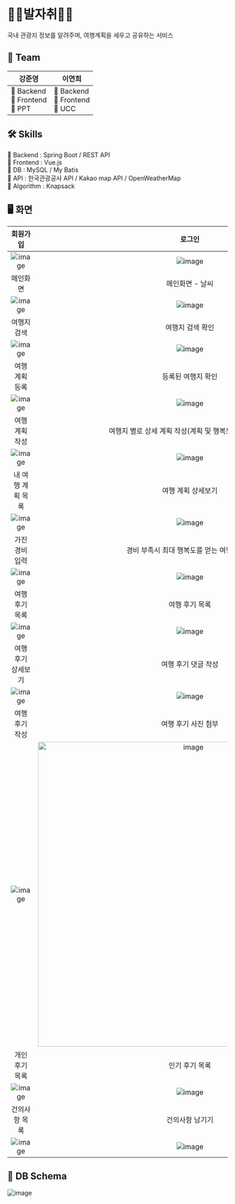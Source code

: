 # 🏃‍♀️발자취🏃‍♂️
국내 관광지 정보를 알려주며, 여행계획을 세우고 공유하는 서비스

## 👫 Team
|강준영|이연희|
|---|---|
| 📌 Backend <br> 📌 Frontend <br> 📌 PPT| 📌 Backend <br> 📌 Frontend <br> 📌 UCC|

## 🛠 Skills
📍 Backend : Spring Boot / REST API <br>
📍 Frontend : Vue.js  <br>
📍 DB : MySQL / My Batis <br>
📍 API : 한국관광공사 API / Kakao map API / OpenWeatherMap  <br>
📍 Algorithm : Knapsack <br>

## 🖥️ 화면
|회원가입|로그인|
|:---:|:---:|
|![image](https://github.com/enjoytrip-footprints/server/assets/71878202/003fbe12-baf3-4fca-a88f-e54c73195bbf)|![image](https://github.com/enjoytrip-footprints/server/assets/71878202/f4bf6148-d224-4807-811e-cd25eb15d812)|
|메인화면|메인화면 - 날씨|
|![image](https://github.com/enjoytrip-footprints/server/assets/71878202/19be4fae-f2e1-4567-89aa-8f88f5540276)|![image](https://github.com/enjoytrip-footprints/server/assets/71878202/a48de66c-c03a-4f28-836a-dccdeb2b6c01)|
|여행지 검색|여행지 검색 확인|
|![image](https://github.com/enjoytrip-footprints/server/assets/71878202/3e7528ae-7bd9-4f09-8667-999fefca38ae)|![image](https://github.com/enjoytrip-footprints/server/assets/71878202/3831e82e-ef24-4739-9409-cd6e60972525)|
|여행 계획 등록|등록된 여행지 확인|
|![image](https://github.com/enjoytrip-footprints/server/assets/71878202/4ca84b92-ea02-4f97-97de-2f53088e0563)|![image](https://github.com/enjoytrip-footprints/server/assets/71878202/f358e512-0dcb-46b5-b580-3dddd7f22799)|
|여행 계획 작성|여행지 별로 상세 계획 작성(계획 및 행복도와 경비 추가)|
|![image](https://github.com/enjoytrip-footprints/server/assets/71878202/1cba1705-0fec-4bb1-8aa5-d7890d629824)|![image](https://github.com/enjoytrip-footprints/server/assets/71878202/39adcc0f-50b8-49d7-ae3d-b2e61693b0f5)|
|내 여행 계획 목록|여행 계획 상세보기|
|![image](https://github.com/enjoytrip-footprints/server/assets/71878202/e9a26592-7789-46bf-a7a0-3704fa6b7f31)|![image](https://github.com/enjoytrip-footprints/server/assets/71878202/49510404-c427-431e-99e4-0786a4494140)|
|가진 경비 입력|경비 부족시 최대 행복도를 얻는 여행지 확인|
|![image](https://github.com/enjoytrip-footprints/server/assets/71878202/7496d0c7-1227-460f-98b8-e1935a5c5b95)|![image](https://github.com/enjoytrip-footprints/server/assets/71878202/f42504b0-63c9-4d44-a06f-a65996c3aaf7)|
|여행 후기 목록|여행 후기 목록|
|![image](https://github.com/enjoytrip-footprints/server/assets/71878202/3c5a386b-cd64-458f-a2a2-32a60769799c)|![image](https://github.com/enjoytrip-footprints/server/assets/71878202/b99552c3-a2f2-4b09-bfe4-7eabea2577e0)|
|여행 후기 상세보기|여행 후기 댓글 작성|
|![image](https://github.com/enjoytrip-footprints/server/assets/71878202/fe4e44e8-ad4b-4000-a900-110b2c99c0f2)|![image](https://github.com/enjoytrip-footprints/server/assets/71878202/5e87c71b-9e8b-4b6a-8593-ffe1770d2cf5)|
|여행 후기 작성|여행 후기 사진 첨부|
|![image](https://github.com/enjoytrip-footprints/server/assets/71878202/b16afd27-b5a6-4e72-9a21-1a467dd6ad92)|<img width="695" alt="image" src="https://github.com/enjoytrip-footprints/server/assets/71878202/f4b85b9c-bdd5-4e20-a639-208db22f6e06">|
|개인 후기 목록|인기 후기 목록|
|![image](https://github.com/enjoytrip-footprints/server/assets/71878202/b8338c94-6482-4b15-8ace-ffc0d3e88a45)|![image](https://github.com/enjoytrip-footprints/server/assets/71878202/ec716b67-8a9e-49ea-953a-2cf77168c156)|
|건의사항 목록|건의사항 남기기|
|![image](https://github.com/enjoytrip-footprints/server/assets/71878202/3d5ff10c-ebc1-42f3-bcd3-e311789d7e2b)|![image](https://github.com/enjoytrip-footprints/server/assets/71878202/8be03972-751e-4e87-8e00-c4deff7cef85)|

## 💾 DB Schema
![image](https://github.com/enjoytrip-footprints/server/assets/71878202/10f36a98-83b7-4e68-a5c3-6174ee9a4b6a)

